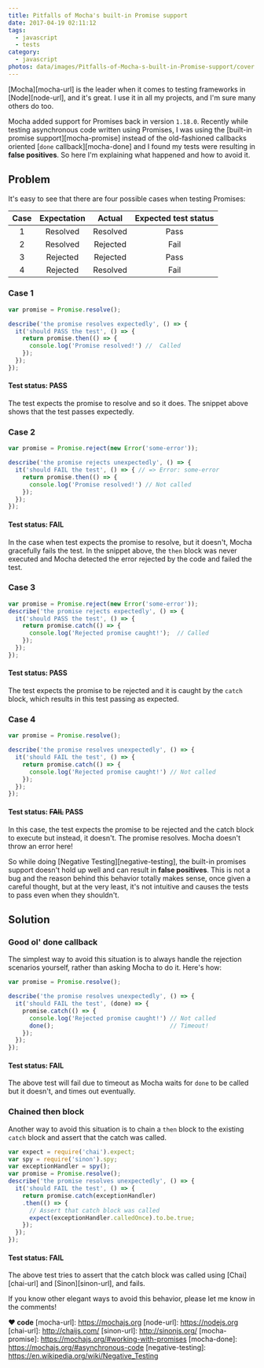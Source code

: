 ```yaml
---
title: Pitfalls of Mocha's built-in Promise support
date: 2017-04-19 02:11:12
tags:
  - javascript
  - tests
category:
  - javascript
photos: data/images/Pitfalls-of-Mocha-s-built-in-Promise-support/cover.png
---
```


[Mocha][mocha-url] is the leader when it comes to testing frameworks in [Node][node-url], and it's great. I use it in all my projects, and I'm sure many others do too.

Mocha added support for Promises back in version `1.18.0`. Recently while testing asynchronous code written using Promises, I was using the [built-in promise support][mocha-promise] instead of the old-fashioned callbacks oriented [`done` callback][mocha-done] and I found my tests were resulting in **false positives**. So here I'm explaining what happened and how to avoid it.

## Problem
It's easy to see that there are four possible cases when testing Promises:

| Case | Expectation | Actual   | Expected test status |
| :--: | :---------: | :------: | :------------------: |
| 1    | Resolved    | Resolved | Pass                 |
| 2    | Resolved    | Rejected | Fail                 |
| 3    | Rejected    | Rejected | Pass                 |
| 4    | Rejected    | Resolved | Fail                 |

### Case 1
```js
var promise = Promise.resolve();

describe('the promise resolves expectedly', () => {
  it('should PASS the test', () => {
    return promise.then(() => {
      console.log('Promise resolved!') //  Called
    });
  });
});
```
#### Test status: **PASS**
The test expects the promise to resolve and so it does. The snippet above shows that the test passes expectedly.

### Case 2
```js
var promise = Promise.reject(new Error('some-error'));

describe('the promise rejects unexpectedly', () => {
  it('should FAIL the test', () => { // => Error: some-error
    return promise.then(() => {
      console.log('Promise resolved!') // Not called
    });
  });
});
```
#### Test status: **FAIL**
In the case when test expects the promise to resolve, but it doesn't, Mocha gracefully fails the test. In the snippet above, the `then` block was never executed and Mocha detected the error rejected by the code and failed the test.

### Case 3
```js
var promise = Promise.reject(new Error('some-error'));
describe('the promise rejects expectedly', () => {
  it('should PASS the test', () => {
    return promise.catch(() => {
      console.log('Rejected promise caught!');  // Called
    });
  });
});

```
#### Test status: **PASS**
The test expects the promise to be rejected and it is caught by the `catch` block, which results in this test passing as expected.

### Case 4
```js
var promise = Promise.resolve();

describe('the promise resolves unexpectedly', () => {
  it('should FAIL the test', () => {
    return promise.catch(() => {
      console.log('Rejected promise caught!') // Not called
    });
  });
});
```
#### Test status: ~~FAIL~~ **PASS**
In this case, the test expects the promise to be rejected and the catch block to execute but instead, it doesn't. The promise resolves. Mocha doesn't throw an error here!

So while doing [Negative Testing][negative-testing], the built-in promises support doesn't hold up well and can result in **false positives**. This is not a bug and the reason behind this behavior totally makes sense, once given a careful thought, but at the very least, it's not intuitive and causes the tests to pass even when they shouldn't.

## Solution

### Good ol' done callback
The simplest way to avoid this situation is to always handle the rejection scenarios yourself, rather than asking Mocha to do it. Here's how:
```js
var promise = Promise.resolve();

describe('the promise resolves unexpectedly', () => {
  it('should FAIL the test', (done) => {
    promise.catch(() => {
      console.log('Rejected promise caught!') // Not called
      done();                                 // Timeout!
    });
  });
});
```
#### Test status: **FAIL**
The above test will fail due to timeout as Mocha waits for `done` to be called but it doesn't, and times out eventually.

### Chained then block
Another way to avoid this situation is to chain a `then` block to the existing `catch` block and assert that the catch was called.
```js
var expect = require('chai').expect;
var spy = require('sinon').spy;
var exceptionHandler = spy();
var promise = Promise.resolve();
describe('the promise resolves unexpectedly', () => {
  it('should FAIL the test', () => {
    return promise.catch(exceptionHandler)
    .then(() => {
      // Assert that catch block was called
      expect(exceptionHandler.calledOnce).to.be.true;
    });
  });
});
```
#### Test status: **FAIL**
The above test tries to assert that the catch block was called using [Chai][chai-url] and [Sinon][sinon-url], and fails.

If you know other elegant ways to avoid this behavior, please let me know in the comments!
<br>

**❤️ code**
[mocha-url]: https://mochajs.org
[node-url]: https://nodejs.org
[chai-url]: http://chaijs.com/
[sinon-url]: http://sinonjs.org/
[mocha-promise]: https://mochajs.org/#working-with-promises
[mocha-done]: https://mochajs.org/#asynchronous-code
[negative-testing]: https://en.wikipedia.org/wiki/Negative_Testing
